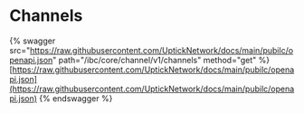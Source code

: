 # Channels

{% swagger src="https://raw.githubusercontent.com/UptickNetwork/docs/main/pubilc/openapi.json" path="/ibc/core/channel/v1/channels" method="get" %}
[https://raw.githubusercontent.com/UptickNetwork/docs/main/pubilc/openapi.json](https://raw.githubusercontent.com/UptickNetwork/docs/main/pubilc/openapi.json)
{% endswagger %}
